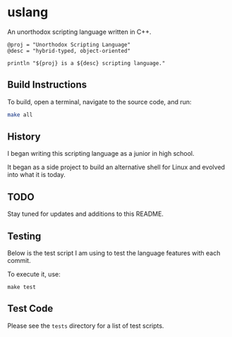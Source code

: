 # uslang

An unorthodox scripting language written in C++.

```uslang
@proj = "Unorthodox Scripting Language"
@desc = "hybrid-typed, object-oriented"

println "${proj} is a ${desc} scripting language."
```

## Build Instructions

To build, open a terminal, navigate to the source code, and run:

```bash
make all
```

## History

I began writing this scripting language as a junior in high school.

It began as a side project to build an alternative shell for Linux and evolved into what it is today.

## TODO

Stay tuned for updates and additions to this README.

## Testing

Below is the test script I am using to test the language features with each commit.

To execute it, use:
```shell
make test
```

## Test Code

Please see the `tests` directory for a list of test scripts.